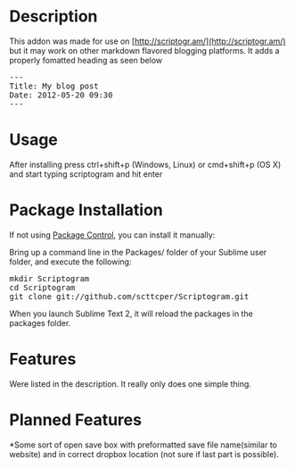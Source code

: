 Description
==================
This addon was made for use on [http://scriptogr.am/](http://scriptogr.am/) but it may work on other markdown flavored blogging platforms.  It adds a properly fomatted heading as seen below
<pre>---
Title: My blog post
Date: 2012-05-20 09:30
---</pre>  

Usage  
================  
After installing press ctrl+shift+p (Windows, Linux) or cmd+shift+p (OS X) and start typing scriptogram and hit enter

Package Installation  
================  
If not using [Package Control](http://wbond.net/sublime_packages/package_control), you can install it manually:

Bring up a command line in the Packages/ folder of your Sublime user folder, and execute the following:

<pre>mkdir Scriptogram 
cd Scriptogram 
git clone git://github.com/scttcper/Scriptogram.git
</pre>
When you launch Sublime Text 2, it will reload the packages in the packages folder. 
  
Features
======== 
Were listed in the description.  It really only does one simple thing.

Planned Features
================  
*Some sort of open save box with preformatted save file name(similar to website) and in correct dropbox location (not sure if last part is possible).
